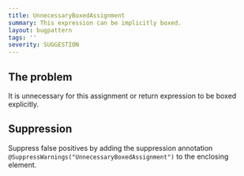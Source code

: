 ```yaml
---
title: UnnecessaryBoxedAssignment
summary: This expression can be implicitly boxed.
layout: bugpattern
tags: ''
severity: SUGGESTION
---
```


<!--
*** AUTO-GENERATED, DO NOT MODIFY ***
To make changes, edit the @BugPattern annotation or the explanation in docs/bugpattern.
-->

## The problem
It is unnecessary for this assignment or return expression to be boxed explicitly.

## Suppression
Suppress false positives by adding the suppression annotation `@SuppressWarnings("UnnecessaryBoxedAssignment")` to the enclosing element.
